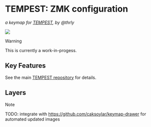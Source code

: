 # TEMPEST: ZMK configuration

_a keymap for [TEMPEST](https://github.com/thrly/tempest), by @thrly_

![](https://github.com/thrly/tempest-shield/actions/workflows/build.yml/badge.svg)

> [!WARNING]
> This is currently a work-in-progess.

## Key Features

See the main [TEMPEST repository](https://github.com/thrly/tempest) for details.

## Layers

> [!NOTE]
> TODO: integrate with <https://github.com/caksoylar/keymap-drawer> for automated updated images
